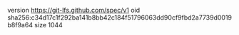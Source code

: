 version https://git-lfs.github.com/spec/v1
oid sha256:c34d17c1f292ba141b8bb42c184f51796063dd90cf9fbd2a7739d0019b8f9a64
size 1044
